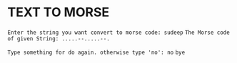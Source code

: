# TEXT TO MORSE

`Enter the string you want convert to morse code: sudeep`
`The Morse code of given String: .....--.....--.`

`Type something for do again. otherwise type 'no': no`
`bye`
